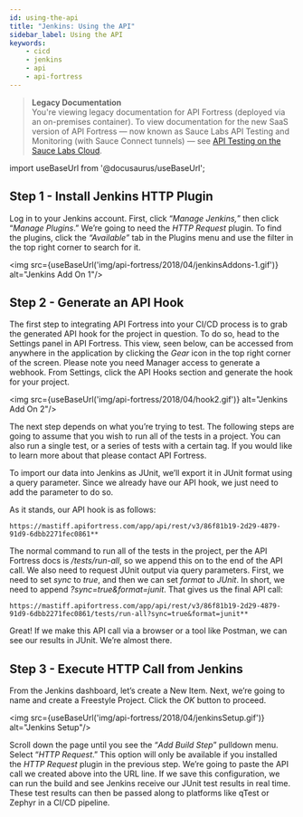 ```yaml
---
id: using-the-api
title: "Jenkins: Using the API"
sidebar_label: Using the API
keywords:
    - cicd
    - jenkins
    - api
    - api-fortress
---
```


<head>
  <meta name="robots" content="noindex" />
</head>

>**Legacy Documentation**<br/>You're viewing legacy documentation for API Fortress (deployed via an on-premises container). To view documentation for the new SaaS version of API Fortress &#8212; now known as Sauce Labs API Testing and Monitoring (with Sauce Connect tunnels) &#8212; see [API Testing on the Sauce Labs Cloud](/api-testing/).

import useBaseUrl from '@docusaurus/useBaseUrl';

## Step 1 - Install Jenkins HTTP Plugin

Log in to your Jenkins account. First, click “_Manage Jenkins,_” then click “_Manage Plugins_.” We’re going to need the _HTTP Request_ plugin. To find the plugins, click the _“Available”_ tab in the Plugins menu and use the filter in the top right corner to search for it.

<img src={useBaseUrl('img/api-fortress/2018/04/jenkinsAddons-1.gif')} alt="Jenkins Add On 1"/>

## Step 2 - Generate an API Hook

The first step to integrating API Fortress into your CI/CD process is to grab the generated API hook for the project in question. To do so, head to the Settings panel in API Fortress. This view, seen below, can be accessed from anywhere in the application by clicking the _Gear_ icon in the top right corner of the screen. Please note you need Manager access to generate a webhook. From Settings, click the API Hooks section and generate the hook for your project.

<img src={useBaseUrl('img/api-fortress/2018/04/hook2.gif')} alt="Jenkins Add On 2"/>

The next step depends on what you’re trying to test. The following steps are going to assume that you wish to run all of the tests in a project. You can also run a single test, or a series of tests with a certain tag. If you would like to learn more about that please contact API Fortress.

To import our data into Jenkins as JUnit, we’ll export it in JUnit format using a query parameter. Since we already have our API hook, we just need to add the parameter to do so.

As it stands, our API hook is as follows:

```http request
https://mastiff.apifortress.com/app/api/rest/v3/86f81b19-2d29-4879-91d9-6dbb2271fec0861**
```

The normal command to run all of the tests in the project, per the API Fortress docs is _/tests/run-all_, so we append this on to the end of the API call. We also need to request JUnit output via query parameters. First, we need to set _sync_ to _true_, and then we can set _format_ to _JUnit_. In short, we need to append _?sync=true&format=junit_. That gives us the final API call:

```http request
https://mastiff.apifortress.com/app/api/rest/v3/86f81b19-2d29-4879-91d9-6dbb2271fec0861/tests/run-all?sync=true&format=junit**
```
Great! If we make this API call via a browser or a tool like Postman, we can see our results in JUnit. We’re almost there.

## Step 3 - Execute HTTP Call from Jenkins

From the Jenkins dashboard, let’s create a New Item. Next, we’re going to name and create a Freestyle Project. Click the _OK_ button to proceed.

<img src={useBaseUrl('img/api-fortress/2018/04/jenkinsSetup.gif')} alt="Jenkins Setup"/>

Scroll down the page until you see the “_Add Build Step_” pulldown menu. Select “_HTTP Request_.” This option will only be available if you installed the _HTTP Request_ plugin in the previous step. We’re going to paste the API call we created above into the URL line. If we save this configuration, we can run the build and see Jenkins receive our JUnit test results in real time. These test results can then be passed along to platforms like qTest or Zephyr in a CI/CD pipeline.
